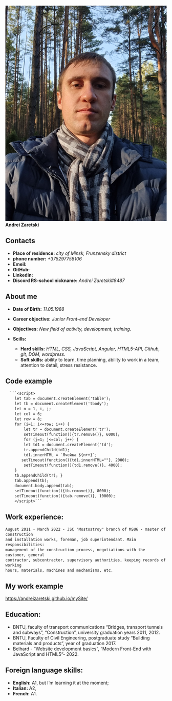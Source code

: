 ![](20210928_091442.jpg)
**Andrei Zaretski**
## Contacts

  * __Place of residence:__ _city of Minsk, Frunzensky district_                
  * __phone number:__ _+375297758106_                                        
  * __Emeil:__ _[](zaretskiag@gmail.com)_                            
  * __GitHub:__ _[](https://github.com/AndreiZaretski)_                               
  * __Linkedin:__  _[](https://www.linkedin.com/in/AndreiZaretski/)_ 
  * __Discord RS-school nickname:__ _Andrei Zaretski#8487_

## About me

   * __Date of Birth:__ _11.05.1988_

   * __Career objective:__ _Junior Front-end Developer_
   * __Objectives:__ _New field of activity, development, training._

   * __Scills:__
     + __Hard skills:__ _HTML, CSS, JavaScript, Angular, HTML5-API, Github, git, DOM, wordpress._
     + __Soft skills:__ ability to learn, time planning, ability to work in a team, attention to detail, stress resistance.


## Code example

      ```<script>
        let tab = document.createElement('table');     
        let tb = document.createElement('tbody');       
        let n = 1, i, j;
        let col = 6;
        let row = 8;
        for (i=1; i<=row; i++) {
            let tr = document.createElement('tr');
            setTimeout(function(){tr.remove()}, 6000);
            for (j=1; j<=col; j++) {
            let td1 = document.createElement('td');
            tr.appendChild(td1); 
            td1.innerHTML = `Ячейка ${n++}`; 
           setTimeout(function(){td1.innerHTML=""}, 2000); 
            setTimeout(function(){td1.remove()}, 4000);
        }
        tb.appendChild(tr); }
        tab.append(tb);
        document.body.append(tab);  
        setTimeout(function(){tb.remove()}, 8000);
        setTimeout(function(){tab.remove()}, 10000);
        </script>```
    

## Work experience:

    August 2011 - March 2022 - JSC "Mostostroy" branch of MSU6 - master of construction
    and installation works, foreman, job superintendant. Main responsibilities:  
    management of the construction process, negotiations with the customer, general 
    contractor, subcontractor, supervisory authorities, keeping records of working 
    hours, materials, machines and mechanisms, etc.

## My work example

  https://andreizaretski.github.io/mySite/


##  Education:
   * BNTU, faculty of transport communications “Bridges, transport tunnels and subways”, “Construction”, university graduation years  2011, 2012.
   * BNTU, Faculty of Civil Engineering, postgraduate study “Building materials and products”, year of graduation 2017.
   * Belhard - “Website development basics”, “Modern Front-End with  JavaScript and HTML5”- 2022.


## Foreign language skills:
* __English:__ A1, but I’m learning it at the moment;
* __Italian:__  A2, 
* __French:__ A1.

